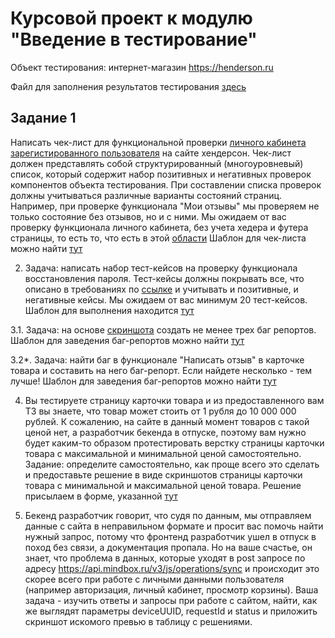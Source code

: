 # Курсовой проект к модулю "Введение в тестирование"

Объект тестирования: интернет-магазин https://henderson.ru

Файл для заполнения результатов тестирования [здесь](https://docs.google.com/spreadsheets/d/1Nl2_n46HvTIdv7JpbNLjOtMcWSuYpblZjyxlsBFKanY/edit?usp=sharing)

## Задание 1

Написать чек-лист для функциональной проверки [личного кабинета зарегистированного пользователя](https://henderson.ru/cabinet/) на сайте хендерсон.
Чек-лист должен представлять собой структурированный (многоуровневый) список, который содержит набор позитивных и негативных проверок компонентов объекта тестирования. При составлении списка проверок должны учитываться различные варианты состояний страниц. Например, при проверке функционала "Мои отзывы" мы проверяем не только состояние без отзывов, но и с ними.
Мы ожидаем от вас проверку функционала личного кабинета, без учета хедера и футера страницы, то есть то, что есть в этой [области](https://prnt.sc/112e3e7)
Шаблон для чек-листа можно найти [тут](https://docs.google.com/spreadsheets/d/1Nl2_n46HvTIdv7JpbNLjOtMcWSuYpblZjyxlsBFKanY/edit?usp=sharing)


2. Задача: написать набор тест-кейсов на проверку функционала восстановления пароля. Тест-кейсы должны покрывать все, что описано в требованиях по [ссылке](https://docs.google.com/document/d/12deDbATIy0Xps8MiWvumNqHISfAlFc4etY8F4lPcqJ4/edit?usp=sharing) и учитывать и позитивные, и негативные кейсы.
Мы ожидаем от вас минимум 20 тест-кейсов.
Шаблон для выполнения находится [тут](https://docs.google.com/spreadsheets/d/1Nl2_n46HvTIdv7JpbNLjOtMcWSuYpblZjyxlsBFKanY/edit?usp=sharing)


3.1. Задача: на основе [скриншота](https://prnt.sc/114niqm) создать не менее трех баг репортов.
Шаблон для заведения баг-репортов можно найти [тут](https://docs.google.com/spreadsheets/d/1Nl2_n46HvTIdv7JpbNLjOtMcWSuYpblZjyxlsBFKanY/edit?usp=sharing)


3.2*. Задача: найти баг в функционале "Написать отзыв" в карточке товара и составить на него баг-репорт. Если найдете несколько - тем лучше!
Шаблон для заведения баг-репортов можно найти [тут](https://docs.google.com/spreadsheets/d/1Nl2_n46HvTIdv7JpbNLjOtMcWSuYpblZjyxlsBFKanY/edit?usp=sharing)

4. Вы тестируете страницу карточки товара и из предоставленного вам ТЗ вы знаете, что товар может стоить от 1 рубля до 10 000 000 рублей. К сожалению, на сайте в данный момент товаров с такой ценой нет, а разработчик бекенда в отпуске, поэтому вам нужно будет каким-то образом протестировать верстку страницы карточки товара с максимальной и минимальной ценой самостоятельно.
Задание: определите самостоятельно, как проще всего это сделать и предоставьте решение в виде скриншотов страницы карточки товара с минимальной и максимальной ценой товара.
Решение присылаем в форме, указанной [тут](https://docs.google.com/spreadsheets/d/1Nl2_n46HvTIdv7JpbNLjOtMcWSuYpblZjyxlsBFKanY/edit?usp=sharing)

5. Бекенд разработчик говорит, что судя по данным, мы отправляем данные с сайта в неправильном формате и просит вас помочь найти нужный запрос, потому что фронтенд разработчик ушел в отпуск в поход без связи, а документация пропала. Но на ваше счастье, он знает, что проблема в данных, которые уходят в post запросе по адресу https://api.mindbox.ru/v3/js/operations/sync и происходит это скорее всего при работе с личными данными пользователя (например авторизация, личный кабинет, просмотр корзины). Ваша задача - изучить ответы и запросы при работе с сайтом, найти, как же выглядят параметры deviceUUID, requestId и status и приложить скриншот искомого превью в таблицу с решениями.


